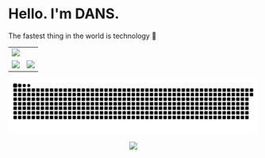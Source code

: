 <h1 align="left">Hello. I'm DANS.</h1>

The fastest thing in the world is technology 🚀</p>

<table width="100%" style="max-width: 100%; margin: 0 auto;">
  <tr>
    <td colspan="2">
      <img src="http://github-profile-summary-cards.vercel.app/api/cards/profile-details?username=qdans&theme=transparent" style="width: 100%;" />
    </td>
  </tr>
  <tr>
    <td width="50%">
      <img src="http://github-profile-summary-cards.vercel.app/api/cards/stats?username=qdans&theme=transparent" style="width: 100%;" />
    </td>
    <td width="50%">
      <img src="http://github-profile-summary-cards.vercel.app/api/cards/most-commit-language?username=qdans&theme=transparent" style="width: 100%;" />
    </td>
  </tr>
</table>

<!-- Contribution Graph -->
<p align="center">
  <picture>
    <source media="(prefers-color-scheme: dark)" srcset="https://github.com/qdans/qdans/blob/output/snake-dark.svg" />
    <source media="(prefers-color-scheme: light)" srcset="https://github.com/qdans/qdans/blob/output/snake-light.svg" />
    <img src="https://github.com/qdans/qdans/blob/output/snake-dark.svg" alt="Snake animation">
  </picture>
</p>

<p align="center">
  <img src="https://user-images.githubusercontent.com/73097560/115834477-dbab4500-a447-11eb-908a-139a6edaec5c.gif">
</p>
